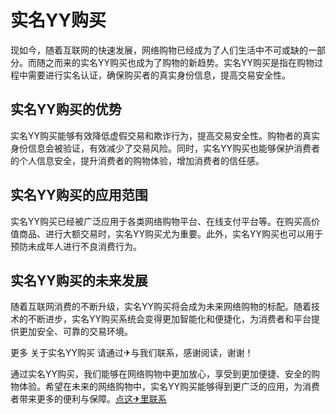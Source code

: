 # 实名YY购买

现如今，随着互联网的快速发展，网络购物已经成为了人们生活中不可或缺的一部分。而随之而来的实名YY购买也成为了购物的新趋势。实名YY购买是指在购物过程中需要进行实名认证，确保购买者的真实身份信息，提高交易安全性。

## 实名YY购买的优势

实名YY购买能够有效降低虚假交易和欺诈行为，提高交易安全性。购物者的真实身份信息会被验证，有效减少了交易风险。同时，实名YY购买也能够保护消费者的个人信息安全，提升消费者的购物体验，增加消费者的信任感。

## 实名YY购买的应用范围

实名YY购买已经被广泛应用于各类网络购物平台、在线支付平台等。在购买高价值商品、进行大额交易时，实名YY购买尤为重要。此外，实名YY购买也可以用于预防未成年人进行不良消费行为。

## 实名YY购买的未来发展

随着互联网消费的不断升级，实名YY购买将会成为未来网络购物的标配。随着技术的不断进步，实名YY购买系统会变得更加智能化和便捷化，为消费者和平台提供更加安全、可靠的交易环境。

更多 关于实名YY购买 请通过✈与我们联系，感谢阅读，谢谢！

通过实名YY购买，我们能够在网络购物中更加放心，享受到更加便捷、安全的购物体验。希望在未来的网络购物中，实名YY购买能够得到更广泛的应用，为消费者带来更多的便利与保障。[点这✈里联系](https://ss.k02.cc)